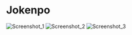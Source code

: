 # Jokenpo
![Screenshot_1](https://user-images.githubusercontent.com/7133366/64450361-5c250280-d0b8-11e9-81dc-cc31033b0aa8.png)
![Screenshot_2](https://user-images.githubusercontent.com/7133366/64450362-5c250280-d0b8-11e9-9693-352de8cb98d3.png)
![Screenshot_3](https://user-images.githubusercontent.com/7133366/64450360-5c250280-d0b8-11e9-9543-575d793eecc5.png)
